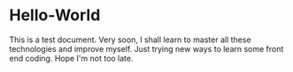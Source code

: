 # Hello-World

This is a test document. Very soon, I shall learn to master all these technologies and improve myself.
Just trying new ways to learn some front end coding. Hope I'm not too late.
